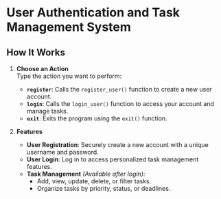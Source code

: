 # User Authentication and Task Management System

## How It Works

1. **Choose an Action**  
   Type the action you want to perform:
    - **`register`**: Calls the `register_user()` function to create a new user account.
    - **`login`**: Calls the `login_user()` function to access your account and manage tasks.
    - **`exit`**: Exits the program using the `exit()` function.

2. **Features**
    - **User Registration**: Securely create a new account with a unique username and password.
    - **User Login**: Log in to access personalized task management features.
    - **Task Management** *(Available after login)*:
        - Add, view, update, delete, or filter tasks.
        - Organize tasks by priority, status, or deadlines.  
